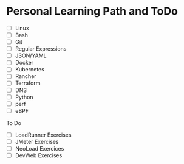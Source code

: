 # Personal Learning Path and ToDo

- [ ] Linux
- [ ] Bash
- [ ] Git
- [ ] Regular Expressions
- [ ] JSON/YAML
- [ ] Docker
- [ ] Kubernetes
- [ ] Rancher
- [ ] Terraform
- [ ] DNS
- [ ] Python
- [ ] perf
- [ ] eBPF

To Do

- [ ] LoadRunner Exercises
- [ ] JMeter Exercises
- [ ] NeoLoad Exercices
- [ ] DevWeb Exercises
